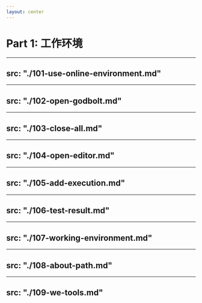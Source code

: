 ```yaml
---
layout: center
---
```


# Part 1: 工作环境

---
src: "./101-use-online-environment.md"
---

---
src: "./102-open-godbolt.md"
---

---
src: "./103-close-all.md"
---

---
src: "./104-open-editor.md"
---

---
src: "./105-add-execution.md"
---

---
src: "./106-test-result.md"
---

---
src: "./107-working-environment.md"
---

---
src: "./108-about-path.md"
---

---
src: "./109-we-tools.md"
---

